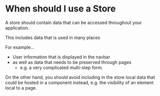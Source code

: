 # When should I use a Store

A store should contain data that can be accessed throughout your application.

This includes data that is used in many places

For example...

- User information that is displayed in the navbar
- as well as data that needs to be preserved through pages
  - e.g. a very complicated multi-step form.

On the other hand, you should avoid including in the store local data that could be hosted in a component instead, e.g. the visibility of an element local to a page.

<!--
Not all applications need access to a global state, but if yours need one, Pinia will make your life easier.
 -->
